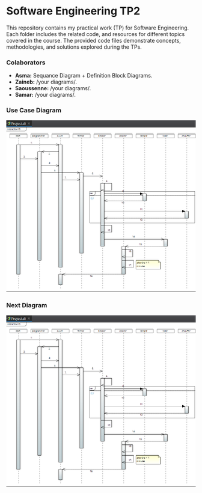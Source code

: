 # Software Engineering TP2

This repository contains my practical work (TP) for Software Engineering. Each folder includes the related code, and resources for different topics covered in the course. The provided code files demonstrate concepts, methodologies, and solutions explored during the TPs.

### Colaborators  
- **Asma:** Sequance Diagram + Definition Block Diagrams.  
- **Zaineb:** /your diagrams/.
- **Saoussenne:** /your diagrams/.
- **Samar:** /your diagrams/.

### Use Case Diagram
![image](https://github.com/Batout-asma/Software-Engineering-2/blob/main/Sequence%20Diagram.png?raw=true)




### Next Diagram 
![image](https://github.com/Batout-asma/Software-Engineering-2/blob/main/Sequence%20Diagram.png?raw=true)
